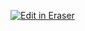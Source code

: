 <p><a target="_blank" href="https://eraser-qa.web.app/workspace/fRZVtMCWUuhv3PUruSaz" id="edit-in-eraser-github-link"><img alt="Edit in Eraser" src="https://firebasestorage.googleapis.com/v0/b/second-petal-295822.appspot.com/o/images%2Fgithub%2FOpen%20in%20Eraser.svg?alt=media&amp;token=968381c8-a7e7-472a-8ed6-4a6626da5501"></a></p>




<!--- Eraser file: https://eraser-qa.web.app/workspace/fRZVtMCWUuhv3PUruSaz --->